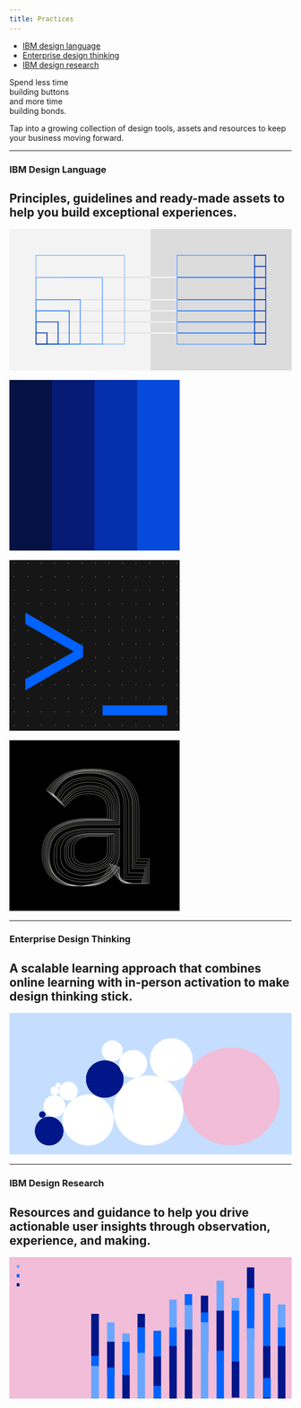```yaml
---
title: Practices
---
```


<title-block>

<anchor-links>

- [IBM design language](#ibm-design-language)
- [Enterprise design thinking](#enterprise-design-thinking)
- [IBM design research](#ibm-design-research)

</anchor-links>

Spend less time<br>
building buttons<br>
<span>and more time<br>
building bonds.</span>

</title-block>

<grid background="black">
<column lg="10">

<p size="xl">Tap into a growing collection of design tools, assets and resources to keep your business moving forward.</p>

<icon name="ArrowDown32" color="white"></icon>

</column>
</grid>
<grid background="black">
<column lg="16">

<hr>

</column>
<column lg="4">

### IBM Design Language

</column>
<column lg="7">

## Principles, guidelines and ready-made assets to help you build exceptional experiences.

</column>
<column lg="12" offset_lg="4">

<tile
    size="lg"
    background="#373737"
    tile_dark="true"
    tile_name="IBM Design Language">
    <img src="images/Image_1.png" alt="Geometric shapes"/>
  </tile>

</column>
<column lg="4" md="4" offset_lg="4">

  <tile
    tile_dark="true"
    tile_name="Product Design System">
    <img src="images/Image_2.png" alt=""/>
  </tile>

</column>
<column lg="4" md="4">

  <tile
    tile_dark="true"
    tile_name="Digital Design System">
    <img src="images/Image_3.png" alt=""/>
  </tile>

</column>
<column lg="4" md="4">

  <tile
    tile_dark="true"
    tile_name="IBM Plex typeface">
    <img src="images/Image_4.png" alt=""/>
  </tile>

</column>
</grid>
<grid background="black">
<column lg="16">

<hr>

</column>
<column lg="4">

### Enterprise Design Thinking

</column>
<column lg="7">

## A scalable learning approach that combines online learning with in-person activation to make design thinking stick.

</column>
<column lg="12" offset_lg="4">

<tile
    size="lg"
    background="#C5DEFF"
    tile_dark="true"
    tile_name="Enterprise Design Thinking">
    <img src="images/Image_5.png" alt="Geometric shapes"/>
  </tile>

</column>
</grid>
<grid background="black">
<column lg="16">

<hr>

</column>
<column lg="4">

### IBM Design Research

</column>
<column lg="7">

## Resources and guidance to help you drive actionable user insights through observation, experience, and making.

</column>
<column lg="12" offset_lg="4">

<tile
    size="lg"
    background="#F2BDD8"
    tile_dark="true"
    tile_name="IBM Design Research">
    <img src="images/Image_6.png" alt="Geometric shapes"/>
  </tile>

</column>
</grid>
